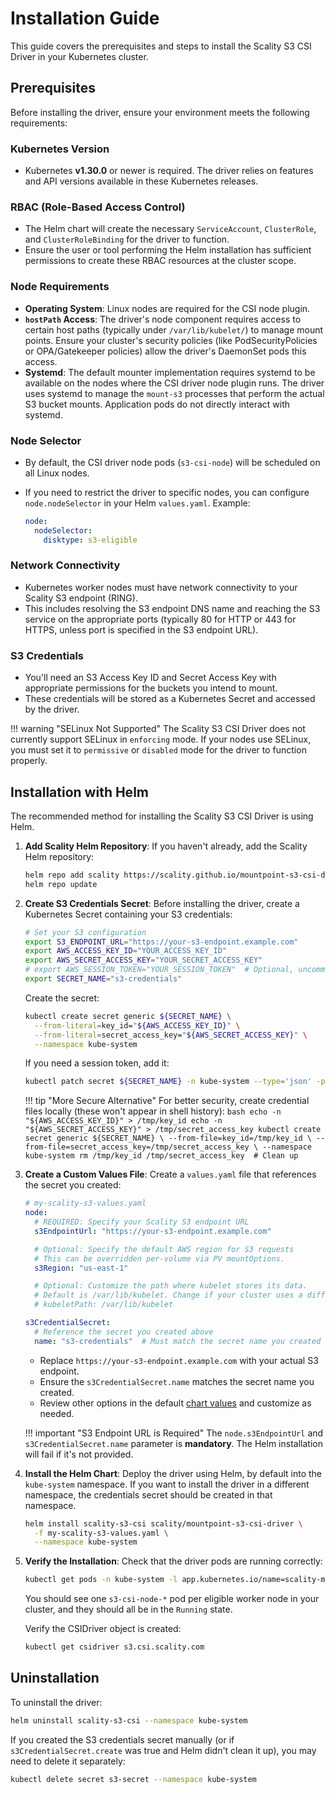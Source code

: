 # Installation Guide

This guide covers the prerequisites and steps to install the Scality S3 CSI Driver in your Kubernetes cluster.

## Prerequisites

Before installing the driver, ensure your environment meets the following requirements:

### Kubernetes Version

- Kubernetes **v1.30.0** or newer is required. The driver relies on features and API versions available in these Kubernetes releases.

### RBAC (Role-Based Access Control)

- The Helm chart will create the necessary `ServiceAccount`, `ClusterRole`, and `ClusterRoleBinding` for the driver to function.
- Ensure the user or tool performing the Helm installation has sufficient permissions to create these RBAC resources at the cluster scope.

### Node Requirements

- **Operating System**: Linux nodes are required for the CSI node plugin.
- **`hostPath` Access**: The driver's node component requires access to certain host paths (typically under `/var/lib/kubelet/`) to manage mount points. Ensure your cluster's security policies
  (like PodSecurityPolicies or OPA/Gatekeeper policies) allow the driver's DaemonSet pods this access.
- **Systemd**: The default mounter implementation requires systemd to be available on the nodes where the CSI driver node plugin runs.
  The driver uses systemd to manage the `mount-s3` processes that perform the actual S3 bucket mounts. Application pods do not directly interact with systemd.

### Node Selector

- By default, the CSI driver node pods (`s3-csi-node`) will be scheduled on all Linux nodes.
- If you need to restrict the driver to specific nodes, you can configure `node.nodeSelector` in your Helm `values.yaml`.
  Example:

  ```yaml
  node:
    nodeSelector:
      disktype: s3-eligible
  ```

### Network Connectivity

- Kubernetes worker nodes must have network connectivity to your Scality S3 endpoint (RING).
- This includes resolving the S3 endpoint DNS name and reaching the S3 service on the appropriate ports (typically 80 for HTTP or 443 for HTTPS, unless port is specified in the S3 endpoint URL).

### S3 Credentials

- You'll need an S3 Access Key ID and Secret Access Key with appropriate permissions for the buckets you intend to mount.
- These credentials will be stored as a Kubernetes Secret and accessed by the driver.

!!! warning "SELinux Not Supported"
    The Scality S3 CSI Driver does not currently support SELinux in `enforcing` mode. If your nodes use SELinux, you must set it to `permissive` or `disabled` mode for the driver to function properly.

## Installation with Helm

The recommended method for installing the Scality S3 CSI Driver is using Helm.

1. **Add Scality Helm Repository**:
   If you haven't already, add the Scality Helm repository:

   ```bash
   helm repo add scality https://scality.github.io/mountpoint-s3-csi-driver
   helm repo update
   ```

2. **Create S3 Credentials Secret**:
   Before installing the driver, create a Kubernetes Secret containing your S3 credentials:

   ```bash
   # Set your S3 configuration
   export S3_ENDPOINT_URL="https://your-s3-endpoint.example.com"
   export AWS_ACCESS_KEY_ID="YOUR_ACCESS_KEY_ID"
   export AWS_SECRET_ACCESS_KEY="YOUR_SECRET_ACCESS_KEY"
   # export AWS_SESSION_TOKEN="YOUR_SESSION_TOKEN"  # Optional, uncomment if needed
   export SECRET_NAME="s3-credentials"
   ```

   Create the secret:

   ```bash
   kubectl create secret generic ${SECRET_NAME} \
     --from-literal=key_id="${AWS_ACCESS_KEY_ID}" \
     --from-literal=secret_access_key="${AWS_SECRET_ACCESS_KEY}" \
     --namespace kube-system
   ```

   If you need a session token, add it:

   ```bash
   kubectl patch secret ${SECRET_NAME} -n kube-system --type='json' -p='[{"op": "add", "path": "/data/session_token", "value": "'$(echo -n "${AWS_SESSION_TOKEN}" | base64)'"}]'
   ```

   !!! tip "More Secure Alternative"
       For better security, create credential files locally (these won't appear in shell history):
       ```bash
       echo -n "${AWS_ACCESS_KEY_ID}" > /tmp/key_id
       echo -n "${AWS_SECRET_ACCESS_KEY}" > /tmp/secret_access_key
       kubectl create secret generic ${SECRET_NAME} \
         --from-file=key_id=/tmp/key_id \
         --from-file=secret_access_key=/tmp/secret_access_key \
         --namespace kube-system
       rm /tmp/key_id /tmp/secret_access_key  # Clean up
       ```

3. **Create a Custom Values File**:
   Create a `values.yaml` file that references the secret you created:

   ```yaml
   # my-scality-s3-values.yaml
   node:
     # REQUIRED: Specify your Scality S3 endpoint URL
     s3EndpointUrl: "https://your-s3-endpoint.example.com"

     # Optional: Specify the default AWS region for S3 requests
     # This can be overridden per-volume via PV mountOptions.
     s3Region: "us-east-1"

     # Optional: Customize the path where kubelet stores its data.
     # Default is /var/lib/kubelet. Change if your cluster uses a different path.
     # kubeletPath: /var/lib/kubelet

   s3CredentialSecret:
     # Reference the secret you created above
     name: "s3-credentials"  # Must match the secret name you created
   ```

   - Replace `https://your-s3-endpoint.example.com` with your actual S3 endpoint.
   - Ensure the `s3CredentialSecret.name` matches the secret name you created.
   - Review other options in the default [chart values](https://github.com/scality/mountpoint-s3-csi-driver/blob/main/charts/scality-mountpoint-s3-csi-driver/values.yaml) and customize as needed.

   !!! important "S3 Endpoint URL is Required"
       The `node.s3EndpointUrl`  and `s3CredentialSecret.name` parameter is **mandatory**. The Helm installation will fail if it's not provided.

4. **Install the Helm Chart**:
   Deploy the driver using Helm, by default into the `kube-system` namespace. If you want to install the driver in a different namespace, the credentials secret should be created in that namespace.

   ```bash
   helm install scality-s3-csi scality/mountpoint-s3-csi-driver \
     -f my-scality-s3-values.yaml \
     --namespace kube-system
   ```

5. **Verify the Installation**:
   Check that the driver pods are running correctly:

   ```bash
   kubectl get pods -n kube-system -l app.kubernetes.io/name=scality-mountpoint-s3-csi-driver
   ```

   You should see one `s3-csi-node-*` pod per eligible worker node in your cluster, and they should all be in the `Running` state.

   Verify the CSIDriver object is created:

   ```bash
   kubectl get csidriver s3.csi.scality.com
   ```

## Uninstallation

To uninstall the driver:

```bash
helm uninstall scality-s3-csi --namespace kube-system
```

If you created the S3 credentials secret manually (or if `s3CredentialSecret.create` was true and Helm didn't clean it up), you may need to delete it separately:

```bash
kubectl delete secret s3-secret --namespace kube-system
```
